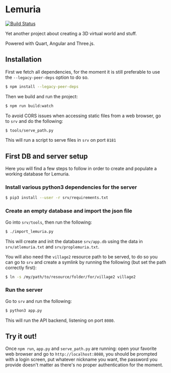 # Lemuria

[![Build Status](https://travis-ci.com/7185/lemuria.svg?branch=master)](https://travis-ci.com/7185/lemuria)

Yet another project about creating a 3D virtual world and stuff.

Powered with Quart, Angular and Three.js.

## Installation

First we fetch all dependencies, for the moment it is still preferable to use the `--legacy-peer-deps` option to do so.

```bash
$ npm install --legacy-peer-deps
```

Then we build and run the project:

```bash
$ npm run build:watch
```

To avoid CORS issues when accessing static files from a web browser, go to `srv` and do the following:

```bash
$ tools/serve_path.py
```

This will run a script to serve files in `srv` on port `8181`

## First DB and server setup

Here you will find a few steps to follow in order to create and populate a working database for Lemuria.

### Install various python3 dependencies for the server

```bash
$ pip3 install --user -r srv/requirements.txt
```
### Create an empty database and import the json file

Go into `srv/tools`, then run the following:

```bash
$ ./import_lemuria.py
```

This will create and init the database `srv/app.db` using the data in `srv/atlemuria.txt` and `srv/proplemuria.txt`.

You will also need the `village2` resource path to be served, to do so you can go to `srv`
and create a symlink by running the following (but set the path correctly first):

```bash
$ ln -s /my/path/to/resource/folder/for/village2 village2
```

### Run the server

Go to `srv` and run the following:

```bash
$ python3 app.py
```

This will run the API backend, listening on port `8080`.

## Try it out!

Once `npm run`, `app.py` and `serve_path.py` are running: open your favorite web browser and go to `http://localhost:8080`,
you should be prompted with a login screen, put whatever nickname you want, the password you provide doesn't matter as
there's no proper authentication for the moment.
